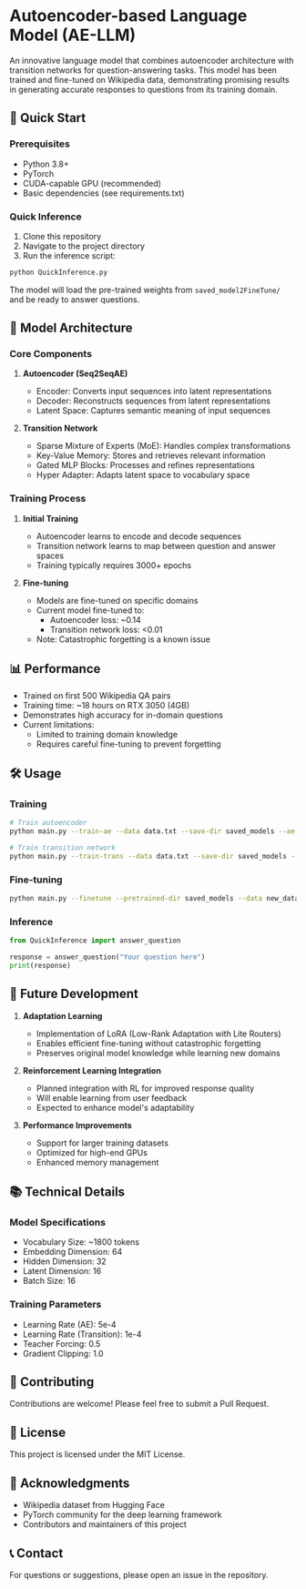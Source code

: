 # Autoencoder-based Language Model (AE-LLM)

An innovative language model that combines autoencoder architecture with transition networks for question-answering tasks. This model has been trained and fine-tuned on Wikipedia data, demonstrating promising results in generating accurate responses to questions from its training domain.

## 🚀 Quick Start

### Prerequisites
- Python 3.8+
- PyTorch
- CUDA-capable GPU (recommended)
- Basic dependencies (see requirements.txt)

### Quick Inference
1. Clone this repository
2. Navigate to the project directory
3. Run the inference script:
```bash
python QuickInference.py
```

The model will load the pre-trained weights from `saved_model2FineTune/` and be ready to answer questions.

## 🧠 Model Architecture

### Core Components

1. **Autoencoder (Seq2SeqAE)**
   - Encoder: Converts input sequences into latent representations
   - Decoder: Reconstructs sequences from latent representations
   - Latent Space: Captures semantic meaning of input sequences

2. **Transition Network**
   - Sparse Mixture of Experts (MoE): Handles complex transformations
   - Key-Value Memory: Stores and retrieves relevant information
   - Gated MLP Blocks: Processes and refines representations
   - Hyper Adapter: Adapts latent space to vocabulary space

### Training Process

1. **Initial Training**
   - Autoencoder learns to encode and decode sequences
   - Transition network learns to map between question and answer spaces
   - Training typically requires 3000+ epochs

2. **Fine-tuning**
   - Models are fine-tuned on specific domains
   - Current model fine-tuned to:
     - Autoencoder loss: ~0.14
     - Transition network loss: <0.01
   - Note: Catastrophic forgetting is a known issue

## 📊 Performance

- Trained on first 500 Wikipedia QA pairs
- Training time: ~18 hours on RTX 3050 (4GB)
- Demonstrates high accuracy for in-domain questions
- Current limitations:
  - Limited to training domain knowledge
  - Requires careful fine-tuning to prevent forgetting

## 🛠️ Usage

### Training
```bash
# Train autoencoder
python main.py --train-ae --data data.txt --save-dir saved_models --ae-epochs 3000

# Train transition network
python main.py --train-trans --data data.txt --save-dir saved_models --trans-epochs 3000
```

### Fine-tuning
```bash
python main.py --finetune --pretrained-dir saved_models --data new_data.txt --save-dir fine_tuned_models --ae-epochs 500 --trans-epochs 500
```

### Inference
```python
from QuickInference import answer_question

response = answer_question("Your question here")
print(response)
```

## 🔮 Future Development

1. **Adaptation Learning**
   - Implementation of LoRA (Low-Rank Adaptation with Lite Routers)
   - Enables efficient fine-tuning without catastrophic forgetting
   - Preserves original model knowledge while learning new domains

2. **Reinforcement Learning Integration**
   - Planned integration with RL for improved response quality
   - Will enable learning from user feedback
   - Expected to enhance model's adaptability

3. **Performance Improvements**
   - Support for larger training datasets
   - Optimized for high-end GPUs
   - Enhanced memory management

## 📚 Technical Details

### Model Specifications
- Vocabulary Size: ~1800 tokens
- Embedding Dimension: 64
- Hidden Dimension: 32
- Latent Dimension: 16
- Batch Size: 16

### Training Parameters
- Learning Rate (AE): 5e-4
- Learning Rate (Transition): 1e-4
- Teacher Forcing: 0.5
- Gradient Clipping: 1.0

## 🤝 Contributing

Contributions are welcome! Please feel free to submit a Pull Request.

## 📝 License

This project is licensed under the MIT License.

## 🙏 Acknowledgments

- Wikipedia dataset from Hugging Face
- PyTorch community for the deep learning framework
- Contributors and maintainers of this project

## 📞 Contact

For questions or suggestions, please open an issue in the repository. 